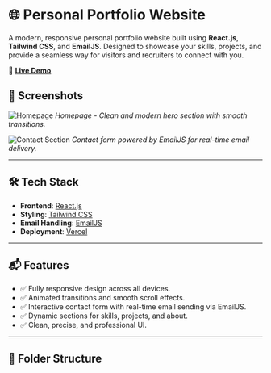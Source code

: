 # 🌐 Personal Portfolio Website

A modern, responsive personal portfolio website built using **React.js**, **Tailwind CSS**, and **EmailJS**. Designed to showcase your skills, projects, and provide a seamless way for visitors and recruiters to connect with you.

🚀 **[Live Demo](https://portfolio-rose-nu-84.vercel.app/)**

## 📸 Screenshots

![Homepage](https://github.com/user-attachments/assets/82555dd9-bffe-44db-a727-91c597a3e975)
*Homepage - Clean and modern hero section with smooth transitions.*

![Contact Section](https://github.com/user-attachments/assets/d5feaeed-d948-42cb-b078-1cc3cf297066)
*Contact form powered by EmailJS for real-time email delivery.*

---

## 🛠️ Tech Stack

- **Frontend**: [React.js](https://reactjs.org/)
- **Styling**: [Tailwind CSS](https://tailwindcss.com/)
- **Email Handling**: [EmailJS](https://www.emailjs.com/)
- **Deployment**: [Vercel](https://vercel.com/)

---

## 📬 Features

- ✅ Fully responsive design across all devices.
- ✅ Animated transitions and smooth scroll effects.
- ✅ Interactive contact form with real-time email sending via EmailJS.
- ✅ Dynamic sections for skills, projects, and about.
- ✅ Clean, precise, and professional UI.

---

## 📁 Folder Structure


